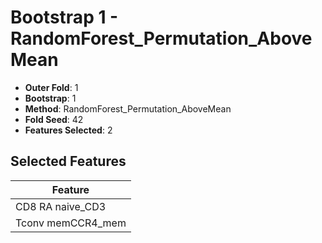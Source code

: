 # Bootstrap 1 - RandomForest_Permutation_AboveMean

- **Outer Fold**: 1
- **Bootstrap**: 1
- **Method**: RandomForest_Permutation_AboveMean
- **Fold Seed**: 42
- **Features Selected**: 2

## Selected Features

| Feature |
|---------|
| CD8 RA naive_CD3 |
| Tconv memCCR4_mem |
